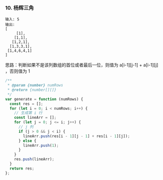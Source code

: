 ### 10. 杨辉三角

```
输入: 5
输出:
[
     [1],
    [1,1],
   [1,2,1],
  [1,3,3,1],
 [1,4,6,4,1]
]
```

思路：判断如果不是该列数组的首位或者最后一位，则值为 a[i-1][j-1] + a[i-1][j] ，否则值为 1

```js
/**
 * @param {number} numRows
 * @return {number[][]}
 */
var generate = function (numRows) {
  const res = [];
  for (let i = 0; i < numRows; i++) {
    // 生成第 i 行
    const lineArr = [];
    for (let j = 0; j <= i; j++) {
      // j 列
      if (j > 0 && j < i) {
        lineArr.push(res[i - 1][j - 1] + res[i - 1][j]);
      } else {
        lineArr.push(1);
      }
    }
    res.push(lineArr);
  }
  return res;
};
```

